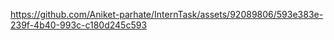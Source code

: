 


https://github.com/Aniket-parhate/InternTask/assets/92089806/593e383e-239f-4b40-993c-c180d245c593

